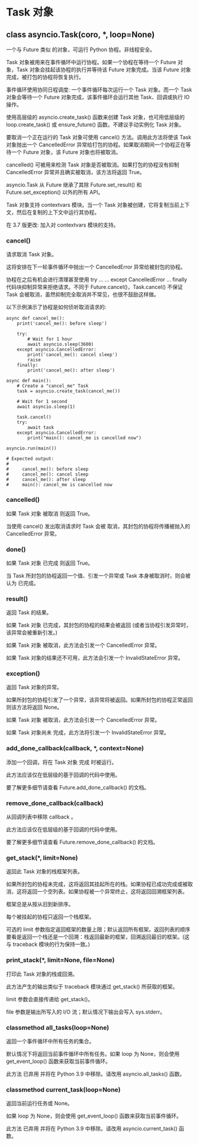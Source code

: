 # Task 对象
## class asyncio.Task(coro, *, loop=None)
一个与 Future 类似 的对象，可运行 Python 协程。非线程安全。

Task 对象被用来在事件循环中运行协程。如果一个协程在等待一个 Future 对象，Task 对象会挂起该协程的执行并等待该 Future 对象完成。当该 Future 对象 完成，被打包的协程将恢复执行。

事件循环使用协同日程调度: 一个事件循环每次运行一个 Task 对象。而一个 Task 对象会等待一个 Future 对象完成，该事件循环会运行其他 Task、回调或执行 IO 操作。

使用高层级的 asyncio.create_task() 函数来创建 Task 对象，也可用低层级的 loop.create_task() 或 ensure_future() 函数。不建议手动实例化 Task 对象。

要取消一个正在运行的 Task 对象可使用 cancel() 方法。调用此方法将使该 Task 对象抛出一个 CancelledError 异常给打包的协程。如果取消期间一个协程正在等待一个 Future 对象，该 Future 对象也将被取消。

cancelled() 可被用来检测 Task 对象是否被取消。如果打包的协程没有抑制 CancelledError 异常并且确实被取消，该方法将返回 True。

asyncio.Task 从 Future 继承了其除 Future.set_result() 和 Future.set_exception() 以外的所有 API。

Task 对象支持 contextvars 模块。当一个 Task 对象被创建，它将复制当前上下文，然后在复制的上下文中运行其协程。

在 3.7 版更改: 加入对 contextvars 模块的支持。

### cancel()
请求取消 Task 对象。

这将安排在下一轮事件循环中抛出一个 CancelledError 异常给被封包的协程。

协程在之后有机会进行清理甚至使用 try ... ... except CancelledError ... finally 代码块抑制异常来拒绝请求。不同于 Future.cancel()，Task.cancel() 不保证 Task 会被取消，虽然抑制完全取消并不常见，也很不鼓励这样做。

以下示例演示了协程是如何侦听取消请求的:
```
async def cancel_me():
    print('cancel_me(): before sleep')

    try:
        # Wait for 1 hour
        await asyncio.sleep(3600)
    except asyncio.CancelledError:
        print('cancel_me(): cancel sleep')
        raise
    finally:
        print('cancel_me(): after sleep')

async def main():
    # Create a "cancel_me" Task
    task = asyncio.create_task(cancel_me())

    # Wait for 1 second
    await asyncio.sleep(1)

    task.cancel()
    try:
        await task
    except asyncio.CancelledError:
        print("main(): cancel_me is cancelled now")

asyncio.run(main())

# Expected output:
#
#     cancel_me(): before sleep
#     cancel_me(): cancel sleep
#     cancel_me(): after sleep
#     main(): cancel_me is cancelled now
```
### cancelled()
如果 Task 对象 被取消 则返回 True。

当使用 cancel() 发出取消请求时 Task 会被 取消，其封包的协程将传播被抛入的 CancelledError 异常。

### done()
如果 Task 对象 已完成 则返回 True。

当 Task 所封包的协程返回一个值、引发一个异常或 Task 本身被取消时，则会被认为 已完成。

### result()
返回 Task 的结果。

如果 Task 对象 已完成，其封包的协程的结果会被返回 (或者当协程引发异常时，该异常会被重新引发。)

如果 Task 对象 被取消，此方法会引发一个 CancelledError 异常。

如果 Task 对象的结果还不可用，此方法会引发一个 InvalidStateError 异常。

### exception()
返回 Task 对象的异常。

如果所封包的协程引发了一个异常，该异常将被返回。如果所封包的协程正常返回则该方法将返回 None。

如果 Task 对象 被取消，此方法会引发一个 CancelledError 异常。

如果 Task 对象尚未 完成，此方法将引发一个 InvalidStateError 异常。

### add_done_callback(callback, *, context=None)
添加一个回调，将在 Task 对象 完成 时被运行。

此方法应该仅在低层级的基于回调的代码中使用。

要了解更多细节请查看 Future.add_done_callback() 的文档。

### remove_done_callback(callback)
从回调列表中移除 callback 。

此方法应该仅在低层级的基于回调的代码中使用。

要了解更多细节请查看 Future.remove_done_callback() 的文档。

### get_stack(*, limit=None)
返回此 Task 对象的栈框架列表。

如果所封包的协程未完成，这将返回其挂起所在的栈。如果协程已成功完成或被取消，这将返回一个空列表。如果协程被一个异常终止，这将返回回溯框架列表。

框架总是从按从旧到新排序。

每个被挂起的协程只返回一个栈框架。

可选的 limit 参数指定返回框架的数量上限；默认返回所有框架。返回列表的顺序要看是返回一个栈还是一个回溯：栈返回最新的框架，回溯返回最旧的框架。(这与 traceback 模块的行为保持一致。)

### print_stack(*, limit=None, file=None)
打印此 Task 对象的栈或回溯。

此方法产生的输出类似于 traceback 模块通过 get_stack() 所获取的框架。

limit 参数会直接传递给 get_stack()。

file 参数是输出所写入的 I/O 流；默认情况下输出会写入 sys.stderr。

### classmethod all_tasks(loop=None)
返回一个事件循环中所有任务的集合。

默认情况下将返回当前事件循环中所有任务。如果 loop 为 None，则会使用 get_event_loop() 函数来获取当前事件循环。

此方法 已弃用 并将在 Python 3.9 中移除。请改用 asyncio.all_tasks() 函数。

### classmethod current_task(loop=None)
返回当前运行任务或 None。

如果 loop 为 None，则会使用 get_event_loop() 函数来获取当前事件循环。

此方法 已弃用 并将在 Python 3.9 中移除。请改用 asyncio.current_task() 函数。